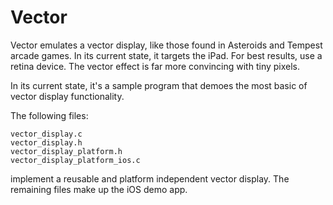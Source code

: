 Vector
======

Vector emulates a vector display, like those found in Asteroids and Tempest 
arcade games. In its current state, it targets the iPad. For best results,
use a retina device. The vector effect is far more convincing with tiny 
pixels.

In its current state, it's a sample program that demoes the most basic of vector 
display functionality.

The following files:

    vector_display.c
    vector_display.h
    vector_display_platform.h
    vector_display_platform_ios.c

implement a reusable and platform independent vector display. The remaining 
files make up the iOS demo app.

